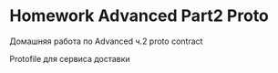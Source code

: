 # Homework Advanced Part2 Proto

 Домашняя работа по Advanced ч.2 proto contract

Protofile для сервиса доставки